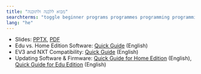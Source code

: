 ```yaml
---
title: "מבוא ללבנה ולתוכנה"
searchterms: "toggle beginner programs programmes programming programming_app programing introev3 brick software ev3 buttons centre up- down- left- right- center- ipad tablet android app introduction introduction_to_brick_and_software מבוא_ללבנה_ולתוכנה"
lang: "he"
---
```

 <ul>
 <li class="ng-binding">Slides:
 <a href="ProgrammingLessons/beginner/Introduction.pptx">PPTX</a>,
 <a href="ProgrammingLessons/beginner/Introduction.pdf">PDF</a>
 </li>
 <li>Edu vs. Home Edition Software: <a href="translations/en-us/guides//EDUvsHome.pdf">Quick
 Guide</a> (English)
 </li>
 <li>EV3 and NXT Compatibility: <a href="translations/en-us/guides//EV3andNXT.pdf">Quick
 Guide</a> (English)
 </li>
 <li>Updating Software &amp; Firmware: <a href="translations/en-us/guides//UpdatingHome.pdf">Quick
 Guide for Home Edition</a> (English), <a href="translations/en-us/guides//UpdatingEdu.pdf">Quick
 Guide for Edu Edition</a> (English)
 </li>
 </ul>
